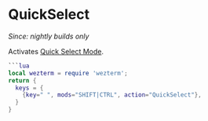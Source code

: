 # QuickSelect

*Since: nightly builds only*

Activates [Quick Select Mode](../../../quickselect.md).

```lua
```lua
local wezterm = require 'wezterm';
return {
  keys = {
    {key=" ", mods="SHIFT|CTRL", action="QuickSelect"},
  }
}
```

